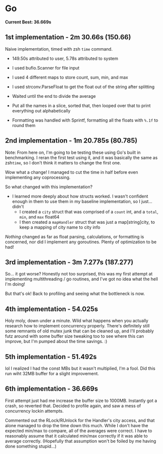 # Go

**Current Best: 36.669s**

## 1st implementation - 2m 30.66s (150.66)

Naive implementation, timed with zsh `time` command. 
- 149.50s attributed to user, 5.78s attributed to system

- I used bufio.Scanner for file input
- I used 4 different maps to store count, sum, min, and max
- I used strconv.ParseFloat to get the float out of the string after splitting
- Waited until the end to divide the average
- Put all the names in a slice, sorted that, then looped over that to print everything out alphabetically
- Formatting was handled with Sprintf, formatting all the floats with `%.1f` to round them

## 2nd implementation - 1m 20.785s (80.785)

Note: From here on, I'm going to be testing these using Go's built in benchmarking. I reran the first test using it, and it was basically the same as zsh`time`, so I don't think it matters to change the first one.

Wow what a change! I managed to cut the time in half before even implementing any coprocessing.

So what changed with this implementation?
- I learned more deeply about how structs worked. I wasn't confident enough in them to use them in my baseline implementation, so I just... didn't
  - I created a `city` struct that was comprised of a `count` int, and a `total`, `min`, and `max` float64
  - I then created a `mapHandler` struct that was just a map[string]city, to keep a mapping of city name to city info


*Nothing* changed as far as float parsing, calculations, or formatting is concerned, nor did I implement any goroutines. Plenty of optimization to be had!

## 3rd implementation - 3m 7.277s (187.277)

So... it got worse? Honestly not too surprised, this was my first attempt at implementing multithreading / go routines, and I've got no idea what the hell I'm doing!

But that's ok! Back to profiling and seeing what the bottleneck is now. 

## 4th implementation - 54.025s

Holy moly, down under a minute. Wild what happens when you actually research how to implement concurrency properly. There's definitely still some remnants of old mutex junk that can be cleaned up, and I'll probably futz around with some buffer size tweaking too to see where this can improve, but I'm pumped about the time savings. :)

## 5th implementation - 51.492s

lol I realized I had the const MBs but it wasn't multiplied, I'm a fool. Did this run wiht 32MB buffer for a slight improvement.

## 6th implementation - 36.669s

First attempt just had me increase the buffer size to 1000MB. Instantly got a crash, so reverted that. Decided to profile again, and saw a mess of concurrency lockin attempts.

Commented out the RLock/RUnlock for the Handler's city access, and that alone managed to drop the time down this much. While I don't have the expected min/max to compare, all of the averages were correct. I have to reasonably assume that it calculated min/max correctly if it was able to average correctly. (Hopefully that assumption won't be foiled by me having done something stupid...)
